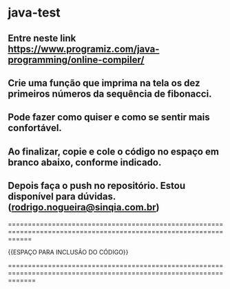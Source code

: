 # java-test


## Entre neste link https://www.programiz.com/java-programming/online-compiler/

## Crie uma função que imprima na tela os dez primeiros números da sequência de fibonacci.

## Pode fazer como quiser e como se sentir mais confortável.

## Ao finalizar, copie e cole o código no espaço em branco abaixo, conforme indicado.

## Depois faça o push no repositório. Estou disponível para dúvidas. (rodrigo.nogueira@sinqia.com.br)

==================================================================================================================


{{ESPAÇO PARA INCLUSÃO DO CÓDIGO}}







===================================================================================================================
